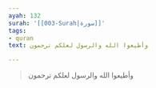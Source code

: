 ```yaml
---
ayah: 132
surah: '[[003-Surah|سورة]]'
tags:
- quran
text: وأطيعوا الله والرسول لعلكم ترحمون

---
```

> وأطيعوا الله والرسول لعلكم ترحمون
